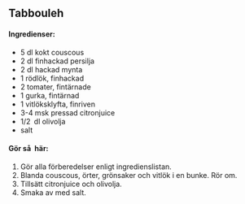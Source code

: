 ## Tabbouleh

#### Ingredienser:

* 5 dl kokt couscous
* 2 dl finhackad persilja
* 2 dl hackad mynta
* 1 rödlök, finhackad
* 2 tomater, fintärnade
* 1 gurka, fintärnad
* 1 vitlöksklyfta, finriven
* 3-4 msk pressad citronjuice
* 1/2 dl olivolja
* salt

#### Gör så här:
1. Gör alla förberedelser enligt ingredienslistan.
2. Blanda couscous, örter, grönsaker och vitlök i en bunke. Rör om.
3. Tillsätt citronjuice och olivolja. 
4. Smaka av med salt.
